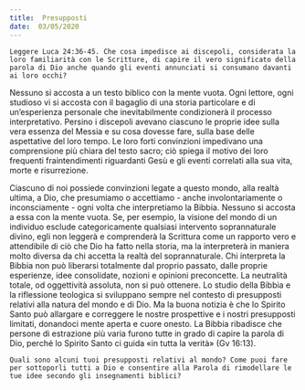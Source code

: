 ```yaml
---
title:  Presupposti
date:  03/05/2020
---
```


`Leggere Luca 24:36-45. Che cosa impedisce ai discepoli, considerata la loro familiarità con le Scritture, di capire il vero significato della parola di Dio anche quando gli eventi annunciati si consumano davanti ai loro occhi?`

Nessuno si accosta a un testo biblico con la mente vuota. Ogni lettore, ogni studioso vi si accosta con il bagaglio di una storia particolare e di un’esperienza personale che inevitabilmente condizionerà il processo interpretativo. Persino i discepoli avevano ciascuno le proprie idee sulla vera essenza del Messia e su cosa dovesse fare, sulla base delle aspettative del loro tempo. Le loro forti convinzioni impedivano una comprensione più chiara del testo sacro; ciò spiega il motivo dei loro frequenti fraintendimenti riguardanti Gesù e gli eventi correlati alla sua vita, morte e risurrezione.

Ciascuno di noi possiede convinzioni legate a questo mondo, alla realtà ultima, a Dio, che presumiamo o accettiamo - anche involontariamente o inconsciamente - ogni volta che interpretiamo la Bibbia. Nessuno si accosta a essa con la mente vuota. Se, per esempio, la visione del mondo di un individuo esclude categoricamente qualsiasi intervento soprannaturale divino, egli non leggerà e comprenderà la Scrittura come un rapporto vero e attendibile di ciò che Dio ha fatto nella storia, ma la interpreterà in maniera molto diversa da chi accetta la realtà del soprannaturale. Chi interpreta la Bibbia non può liberarsi totalmente dal proprio passato, dalle proprie esperienze, idee consolidate, nozioni e opinioni preconcette. La neutralità totale, od oggettività assoluta, non si può ottenere. Lo studio della Bibbia e la riflessione teologica si sviluppano sempre nel contesto di presupposti relativi alla natura del mondo e di Dio. Ma la buona notizia è che lo Spirito Santo può allargare e correggere le nostre prospettive e i nostri presupposti limitati, donandoci mente aperta e cuore onesto. La Bibbia ribadisce che persone di estrazione più varia furono tutte in grado di capire la parola di Dio, perché lo Spirito Santo ci guida «in tutta la verità» (Gv 16:13).

`Quali sono alcuni tuoi presupposti relativi al mondo? Come puoi fare per sottoporli tutti a Dio e consentire alla Parola di rimodellare le tue idee secondo gli insegnamenti biblici?`